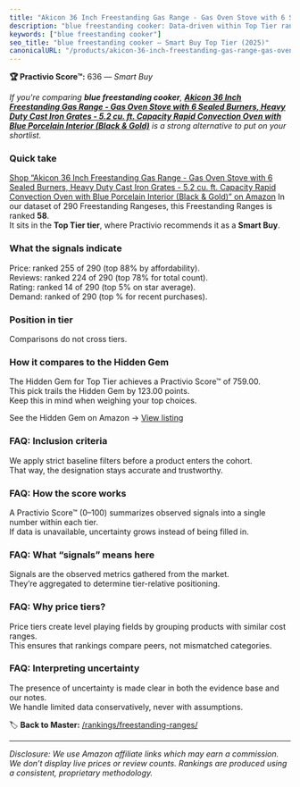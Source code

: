 ```yaml
---
title: "Akicon 36 Inch Freestanding Gas Range - Gas Oven Stove with 6 Sealed Burners, Heavy Duty Cast Iron Grates - 5.2 cu. ft. Capacity Rapid Convection Oven with Blue Porcelain Interior (Black & Gold)"
description: "blue freestanding cooker: Data-driven within Top Tier ranking using the Practivio Score™. Positioned by quality, value, demand, findability, momentum."
keywords: ["blue freestanding cooker"]
seo_title: "blue freestanding cooker — Smart Buy Top Tier (2025)"
canonicalURL: "/products/akicon-36-inch-freestanding-gas-range-gas-oven-stove-with-6-sealed-burners-heavy-duty-cast-iron-grates-52-cu-ft-capacity-rapid-convection-oven-with-blue-porcelain-interior-black-gold-B0CMZ5MZJT/"
---
```


**🏆 Practivio Score™:** 636 — _Smart Buy_


*If you're comparing **blue freestanding cooker**, **[Akicon 36 Inch Freestanding Gas Range - Gas Oven Stove with 6 Sealed Burners, Heavy Duty Cast Iron Grates - 5.2 cu. ft. Capacity Rapid Convection Oven with Blue Porcelain Interior (Black & Gold)](https://www.amazon.com/dp/B0CMZ5MZJT?tag=practivio-20)** is a strong alternative to put on your shortlist.*
### Quick take
[Shop “Akicon 36 Inch Freestanding Gas Range - Gas Oven Stove with 6 Sealed Burners, Heavy Duty Cast Iron Grates - 5.2 cu. ft. Capacity Rapid Convection Oven with Blue Porcelain Interior (Black & Gold)” on Amazon](https://www.amazon.com/dp/B0CMZ5MZJT?tag=practivio-20)
In our dataset of 290 Freestanding Rangeses, this Freestanding Ranges is ranked **58**.  
It sits in the **Top Tier tier**, where Practivio recommends it as a **Smart Buy**.

### What the signals indicate
Price: ranked 255 of 290 (top 88% by affordability).  
Reviews: ranked 224 of 290 (top 78% for total count).  
Rating: ranked 14 of 290 (top 5% on star average).  
Demand: ranked  of 290 (top % for recent purchases).

### Position in tier
Comparisons do not cross tiers.

### How it compares to the Hidden Gem
The Hidden Gem for Top Tier achieves a Practivio Score™ of 759.00.  
This pick trails the Hidden Gem by 123.00 points.  
Keep this in mind when weighing your top choices.  

See the Hidden Gem on Amazon → [View listing](https://www.amazon.com/dp/B07MYBQKDX?tag=practivio-20)

### FAQ: Inclusion criteria
We apply strict baseline filters before a product enters the cohort.  
That way, the designation stays accurate and trustworthy.

### FAQ: How the score works
A Practivio Score™ (0–100) summarizes observed signals into a single number within each tier.  
If data is unavailable, uncertainty grows instead of being filled in.

### FAQ: What “signals” means here
Signals are the observed metrics gathered from the market.  
They’re aggregated to determine tier-relative positioning.

### FAQ: Why price tiers?
Price tiers create level playing fields by grouping products with similar cost ranges.  
This ensures that rankings compare peers, not mismatched categories.

### FAQ: Interpreting uncertainty
The presence of uncertainty is made clear in both the evidence base and our notes.  
We handle limited data conservatively, never with assumptions.


🏷️ **Back to Master:** [/rankings/freestanding-ranges/](/rankings/freestanding-ranges/)

---
_Disclosure: We use Amazon affiliate links which may earn a commission. We don’t display live prices or review counts. Rankings are produced using a consistent, proprietary methodology._
